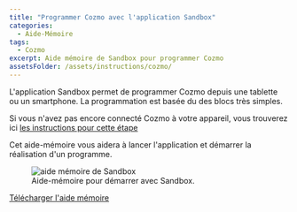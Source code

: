 ```yaml
---
title: "Programmer Cozmo avec l'application Sandbox"
categories:
  - Aide-Mémoire
tags:
  - Cozmo
excerpt: Aide mémoire de Sandbox pour programmer Cozmo
assetsFolder: /assets/instructions/cozmo/
---
```


L'application Sandbox permet de programmer Cozmo depuis une tablette ou un smartphone. La programmation est basée du des blocs très simples.

Si vous n'avez pas encore connecté Cozmo à votre appareil, vous trouverez  ici <a href="{{site.baseurl}}{{page.assetsFolder}}/cozmo-mise-en-route.png" target="_blank" >les instructions pour cette étape</a>


Cet aide-mémoire vous aidera à lancer l'application et démarrer la réalisation d'un programme.

<figure>
  <img src="{{site.baseurl}}{{page.assetsFolder}}cozmo-sandbox.png" alt="aide mémoire de Sandbox">
  <figcaption>Aide-mémoire pour démarrer avec Sandbox.</figcaption>
</figure>
<!-- A4 -->

<a href="{{site.baseurl}}{{page.assetsFolder}}/cozmo-sandbox.png" target="_blank" class=".btn .btn--success .btn--large">Télécharger l'aide mémoire</a>

